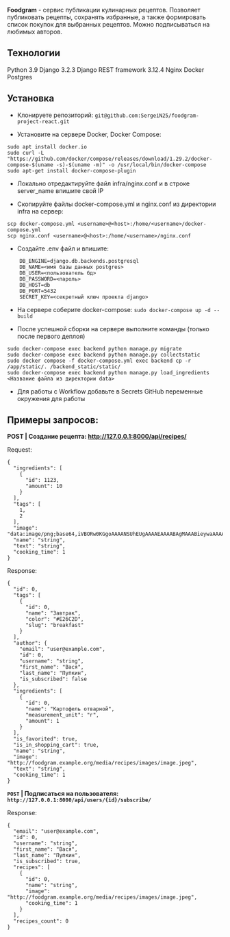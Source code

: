 
**Foodgram** - сервис публикации кулинарных рецептов. Позволяет публиковать рецепты, сохранять избранные, а также формировать список покупок для выбранных рецептов. Можно подписываться на любимых авторов.

## Технологии
Python 3.9
Django 3.2.3
Django REST framework 3.12.4
Nginx
Docker
Postgres

## Установка
* Клонируете репозиторий:
`git@github.com:SergeiN25/foodgram-project-react.git`

* Установите на сервере Docker, Docker Compose:
```
sudo apt install docker.io
sudo curl -L "https://github.com/docker/compose/releases/download/1.29.2/docker-compose-$(uname -s)-$(uname -m)" -o /usr/local/bin/docker-compose
sudo apt-get install docker-compose-plugin
```

* Локально отредактируйте файл infra/nginx.conf и в строке server_name впишите свой IP

* Скопируйте файлы docker-compose.yml и nginx.conf из директории infra на сервер:
```
scp docker-compose.yml <username>@<host>:/home/<username>/docker-compose.yml
scp nginx.conf <username>@<host>:/home/<username>/nginx.conf
```

* Cоздайте .env файл и впишите:
```
    DB_ENGINE=django.db.backends.postgresql
    DB_NAME=<имя базы данных postgres>
    DB_USER=<пользователь бд>
    DB_PASSWORD=<пароль>
    DB_HOST=db
    DB_PORT=5432
    SECRET_KEY=<секретный ключ проекта django>
```
* На сервере соберите docker-compose:
`sudo docker-compose up -d --build`

* После успешной сборки на сервере выполните команды (только после первого деплоя)
```
sudo docker-compose exec backend python manage.py migrate
sudo docker-compose exec backend python manage.py collectstatic
sudo docker compose -f docker-compose.yml exec backend cp -r /app/static/. /backend_static/static/
sudo docker-compose exec backend python manage.py load_ingredients <Название файла из директории data>
```
* Для работы с Workflow добавьте в Secrets GitHub переменные окружения для работы

## Примеры запросов:
**POST | Создание рецепта: http://127.0.0.1:8000/api/recipes/**

Request:
```
{
  "ingredients": [
    {
      "id": 1123,
      "amount": 10
    }
  ],
  "tags": [
    1,
    2
  ],
  "image": "data:image/png;base64,iVBORw0KGgoAAAANSUhEUgAAAAEAAAABAgMAAABieywaAAAACVBMVEUAAAD///9fX1/S0ecCAAAACXBIWXMAAA7EAAAOxAGVKw4bAAAACklEQVQImWNoAAAAggCByxOyYQAAAABJRU5ErkJggg==",
  "name": "string",
  "text": "string",
  "cooking_time": 1
}
```

Response:
```
{
  "id": 0,
  "tags": [
    {
      "id": 0,
      "name": "Завтрак",
      "color": "#E26C2D",
      "slug": "breakfast"
    }
  ],
  "author": {
    "email": "user@example.com",
    "id": 0,
    "username": "string",
    "first_name": "Вася",
    "last_name": "Пупкин",
    "is_subscribed": false
  },
  "ingredients": [
    {
      "id": 0,
      "name": "Картофель отварной",
      "measurement_unit": "г",
      "amount": 1
    }
  ],
  "is_favorited": true,
  "is_in_shopping_cart": true,
  "name": "string",
  "image": "http://foodgram.example.org/media/recipes/images/image.jpeg",
  "text": "string",
  "cooking_time": 1
}
```

**`POST` | Подписаться на пользователя: `http://127.0.0.1:8000/api/users/{id}/subscribe/`**

Response:
```
{
  "email": "user@example.com",
  "id": 0,
  "username": "string",
  "first_name": "Вася",
  "last_name": "Пупкин",
  "is_subscribed": true,
  "recipes": [
    {
      "id": 0,
      "name": "string",
      "image": "http://foodgram.example.org/media/recipes/images/image.jpeg",
      "cooking_time": 1
    }
  ],
  "recipes_count": 0
}
```
